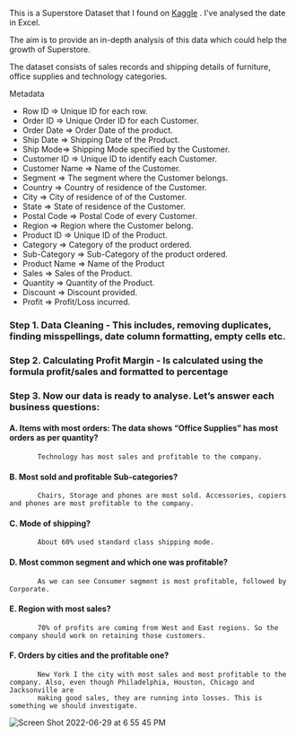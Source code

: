 This is a Superstore Dataset that I found on [Kaggle](https://www.kaggle.com/datasets/vivek468/superstore-dataset-final) . I've analysed the date in Excel.

The aim is to provide an in-depth analysis of this data which could help the growth of Superstore.

The dataset consists of sales records and shipping details of furniture, office supplies and technology categories. 

Metadata 
* Row ID => Unique ID for each row.
* Order ID => Unique Order ID for each Customer.
* Order Date => Order Date of the product.
* Ship Date => Shipping Date of the Product.
* Ship Mode=> Shipping Mode specified by the Customer.
* Customer ID => Unique ID to identify each Customer.
* Customer Name => Name of the Customer.
* Segment => The segment where the Customer belongs.
* Country => Country of residence of the Customer.
* City => City of residence of of the Customer.
* State => State of residence of the Customer.
* Postal Code => Postal Code of every Customer.
* Region => Region where the Customer belong.
* Product ID => Unique ID of the Product.
* Category => Category of the product ordered.
* Sub-Category => Sub-Category of the product ordered.
* Product Name => Name of the Product
* Sales => Sales of the Product.
* Quantity => Quantity of the Product.
* Discount => Discount provided.
* Profit => Profit/Loss incurred.

### Step 1. Data Cleaning - This includes, removing duplicates, finding misspellings, date column formatting, empty cells etc.


### Step 2. Calculating Profit Margin - Is calculated using the formula profit/sales and formatted to percentage

### Step 3. Now our data is ready to analyse. Let’s answer each business questions: 

   #### A. Items with most orders: The data shows “Office Supplies” has most orders as per quantity?
     
           Technology has most sales and profitable to the company.

   #### B. Most sold and profitable Sub-categories?
     
           Chairs, Storage and phones are most sold. Accessories, copiers and phones are most profitable to the company.

   #### C. Mode of shipping?
           
           About 60% used standard class shipping mode.

   #### D. Most common segment and which one was profitable?
   
           As we can see Consumer segment is most profitable, followed by Corporate.

   #### E. Region with most sales?
   
           70% of profits are coming from West and East regions. So the company should work on retaining those customers. 

   #### F. Orders by cities and the profitable one?
           New York I the city with most sales and most profitable to the company. Also, even though Philadelphia, Houston, Chicago and Jacksonville are 
           making good sales, they are running into losses. This is something we should investigate.



![Screen Shot 2022-06-29 at 6 55 45 PM](https://user-images.githubusercontent.com/85157023/176371581-ef3b7160-8f46-4caf-9db2-5507efb4901a.png)









